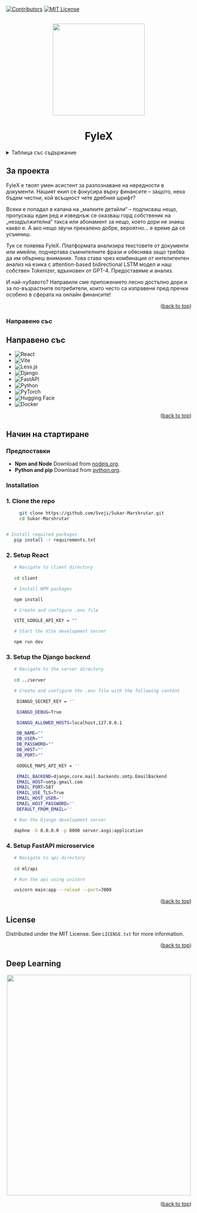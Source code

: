 <!-- Improved compatibility of back to top link: See: https://github.com/othneildrew/Best-README-Template/pull/73 -->

<!--
*** Thanks for checking out the Best-README-Template. If you have a suggestion
*** that would make this better, please fork the repo and create a pull request
*** or simply open an issue with the tag "enhancement".
*** Don't forget to give the project a star!
*** Thanks again! Now go create something AMAZING! :D
-->

<!-- PROJECT SHIELDS -->

<!--
*** I'm using markdown "reference style" links for readability.
*** Reference links are enclosed in brackets [ ] instead of parentheses ( ).
*** See the bottom of this document for the declaration of the reference variables
*** for contributors-url, forks-url, etc. This is an optional, concise syntax you may use.
*** https://www.markdownguide.org/basic-syntax/#reference-style-links
-->

[![Contributors][contributors-shield]][contributors-url]
[![MIT License][license-shield]][license-url]

<!-- PROJECT LOGO -->

<br />
<div align="center">
  <a href="https://github.com/Sveji/Sukar-Marshrutar">
     <img src="https://cdn.discordapp.com/attachments/926932859170725909/1352838746512560128/logo.png?ex=67df78c3&is=67de2743&hm=96a69283580fd2072f2e48dd0a361aa283fa04ae86f02a46404cf4d1ede4cef2&"  width="250" height="250">
     </a>
    <h1 align="center">FyleX</h1>
</div>

<!-- TABLE OF CONTENTS -->

<details>
  <summary>Таблица със съдържание</summary>
  <ol>
    <li>
      <a href="#about-the-project">За проекта</a>
      <ul>
        <li><a href="#built-with">Направено с: </a></li>
      </ul>
    </li>
    <li>
      <a href="#getting-started">Getting Started</a>
      <ul>
        <li><a href="#prerequisites">Prerequisites</a></li>
        <li><a href="#installation">Installation</a></li>
      </ul>
    </li>
    <li><a href="#usage">Usage</a></li>
    <li><a href="#contributing">Contributing</a></li>
    <li><a href="#license">License</a></li>
    <li><a href="#contact">Contact</a></li>
    <li><a href="#acknowledgments">Acknowledgments</a></li>
  </ol>
</details>

<!-- ABOUT THE PROJECT -->

## За проекта

FyleX е твоят умен асистент за разпознаване на нередности в документи. Нашият екип се фокусира върху финансите – защото, нека бъдем честни, кой всъщност чете дребния шрифт?

Всеки е попадал в капана на „малките детайли“ – подписваш нещо, пропускаш един ред и изведнъж се оказваш горд собственик на „незадължителна“ такса или абонамент за нещо, което дори не знаеш какво е. А ако нещо звучи прекалено добре, вероятно… е време да се усъмниш.

Тук се появява FyleX. Платформата анализира текстовете от документи или имейли, подчертава съмнителните фрази и обяснява защо трябва да им обърнеш внимание. Това става чрез комбинация от интелигентен анализ на езика с attention-based bidirectional LSTM модел и наш собствен Tokenizer, вдъхновен от GPT-4. Предоставяме и анализ.

И най-хубавото? Направили сме приложението лесно достъпно дори и за по-възрастните потребители, които често са изправени пред пречки особено в сферата на онлайн финансите!

<p align="right">(<a href="#readme-top">back to top</a>)</p>

### Направено със

## Направено със

- ![React](https://img.shields.io/badge/React-20232A?style=for-the-badge&logo=react&logoColor=61DAFB)
- ![Vite](https://img.shields.io/badge/Vite-646CFF?style=for-the-badge&logo=vite&logoColor=white)
- ![Less.js](https://img.shields.io/badge/Less-1D365D?style=for-the-badge&logo=less&logoColor=white)
- ![Django](https://img.shields.io/badge/Django-092E20?style=for-the-badge&logo=django&logoColor=white)
- ![FastAPI](https://img.shields.io/badge/FastAPI-009688?style=for-the-badge&logo=fastapi&logoColor=white)
- ![Python](https://img.shields.io/badge/Python-3776AB?style=for-the-badge&logo=python&logoColor=white)
- ![PyTorch](https://img.shields.io/badge/PyTorch-EE4C2C?style=for-the-badge&logo=pytorch&logoColor=white)
- ![Hugging Face](https://img.shields.io/badge/HuggingFace-FFCC4D?style=for-the-badge&logo=huggingface&logoColor=black)
- ![Docker](https://img.shields.io/badge/Docker-2496ED?style=for-the-badge&logo=docker&logoColor=white)
  
<p align="right">(<a href="#readme-top">back to top</a>)</p>

<!-- GETTING STARTED -->

## Начин на стартиране

### Предпоставки

* **Npm and Node**
  Download from [nodejs.org](https://nodejs.org/).
* **Python and pip**
  Download from [python.org](https://www.python.org/downloads/).

### Installation

### 1. Clone the repo

```sh
     git clone https://github.com/Sveji/Sukar-Marshrutar.git
     cd Sukar-Marshrutar
```

```sh

# Install required packages
   pip install -r requirements.txt

```
   
### 2. Setup React
  
```sh
   # Navigate to client directory
   
   cd client
```

```sh
   # Install NPM packages

   npm install
```

```sh
   # Create and configure .env file

   VITE_GOOGLE_API_KEY = ""

```

```sh
   # Start the Vite development server

   npm run dev
```

### 3. Setup the Django backend

```sh
   # Navigate to the server directory
   
   cd ../server
```

```sh
   # Create and configure the .env file with the following content

    DJANGO_SECRET_KEY = ''

    DJANGO_DEBUG=True

    DJANGO_ALLOWED_HOSTS=localhost,127.0.0.1

    DB_NAME=""
    DB_USER=""        
    DB_PASSWORD="" 
    DB_HOST=""
    DB_PORT=""

    GOOGLE_MAPS_API_KEY = ''

    EMAIL_BACKEND=django.core.mail.backends.smtp.EmailBackend
    EMAIL_HOST=smtp.gmail.com
    EMAIL_PORT=587
    EMAIL_USE_TLS=True
    EMAIL_HOST_USER=''
    EMAIL_HOST_PASSWORD=''
    DEFAULT_FROM_EMAIL=''

```

```sh
   # Run the Django development server

   daphne -b 0.0.0.0 -p 8000 server.asgi:application

```
### 4. Setup FastAPI microservice
  
```sh
   # Navigate to api directory
   
   cd ml/api
```

```sh
   # Run the api using uvicorn

   uvicorn main:app --reload --port=7000
```
<p align="right">(<a href="#readme-top">back to top</a>)</p>

<!-- USAGE EXAMPLES -->

## License

Distributed under the MIT License. See `LICENSE.txt` for more information.

<p align="right">(<a href="#readme-top">back to top</a>)</p>

<!-- ACKNOWLEDGMENTS -->

## Deep Learning

<div align="center">
 <a href="https://github.com/Sveji/Sukar-Marshrutar">
     <img src="https://media.discordapp.net/attachments/1214498824526241822/1352826043353796679/bubu.png?ex=67df6cef&is=67de1b6f&hm=d3fc89768e29d47fdc3b5b7b3bee93daaec799fd873c8150736ddebdd104004a&=&format=webp&quality=lossless&width=758&height=875"  width="500" height="600">
  </a>
</div>
<p align="right">(<a href="#readme-top">back to top</a>)</p>

<!-- MARKDOWN LINKS & IMAGES -->

<!-- https://www.markdownguide.org/basic-syntax/#reference-style-links -->

[contributors-shield]: https://img.shields.io/github/contributors/SookX/Menty.svg?style=for-the-badge
[contributors-url]: https://github.com/Sveji/FyleX/graphs/contributors
[license-shield]: https://img.shields.io/github/license/Sveji/FyleX.svg?style=for-the-badge
[license-url]: hhttps://github.com/Sveji/FyleX/blob/master/LICENSE.txt
[product-screenshot]: images/screenshot.png
[React.js]: https://img.shields.io/badge/React-20232A?style=for-the-badge&logo=react&logoColor=61DAFB
[React-url]: https://reactjs.org/
[less.js]: https://img.shields.io/badge/less.js-20232A?style=for-the-badge&logo=less&logoColor=61DAFB
[less-url]: https://reactjs.org/
[Django-]: https://img.shields.io/badge/Django-20232A?style=for-the-badge&logo=django&logoColor=61DAFB
[Django-url]: https://www.djangoproject.com/
[Tensorflow]: https://img.shields.io/badge/Tensorflow-20232A?style=for-the-badge&logo=tensorflow&logoColor=FF8000
[Tensorflow-url]: https://www.tensorflow.org/
